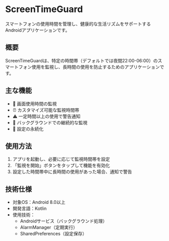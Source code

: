# ScreenTimeGuard

スマートフォンの使用時間を管理し、健康的な生活リズムをサポートするAndroidアプリケーションです。

## 概要

ScreenTimeGuardは、特定の時間帯（デフォルトでは夜間22:00-06:00）のスマートフォン使用を監視し、長時間の使用を防止するためのアプリケーションです。

## 主な機能

- 📱 画面使用時間の監視
- ⏰ カスタマイズ可能な監視時間帯
- ⚠️ 一定時間以上の使用で警告通知
- 🔄 バックグラウンドでの継続的な監視
- 💾 設定の永続化

## 使用方法

1. アプリを起動し、必要に応じて監視時間帯を設定
2. 「監視を開始」ボタンをタップして機能を有効化
3. 設定した時間帯中に長時間の使用があった場合、通知で警告

## 技術仕様

- 対象OS：Android 8.0以上
- 開発言語：Kotlin
- 使用技術：
  - Androidサービス（バックグラウンド処理）
  - AlarmManager（定期実行）
  - SharedPreferences（設定保存） 